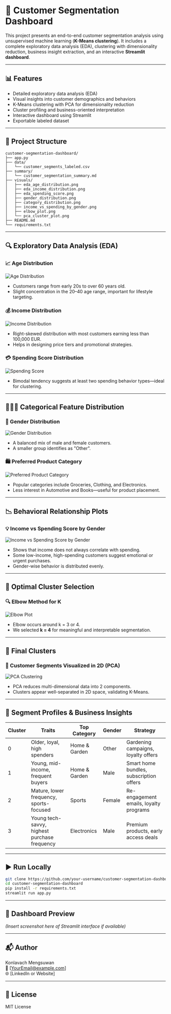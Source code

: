 # 🧠 Customer Segmentation Dashboard

This project presents an end-to-end customer segmentation analysis using unsupervised machine learning (**K-Means clustering**). It includes a complete exploratory data analysis (EDA), clustering with dimensionality reduction, business insight extraction, and an interactive **Streamlit dashboard**.

---

## 📊 Features

- Detailed exploratory data analysis (EDA)
- Visual insights into customer demographics and behaviors
- K-Means clustering with PCA for dimensionality reduction
- Cluster profiling and business-oriented interpretation
- Interactive dashboard using Streamlit
- Exportable labeled dataset

---

## 📁 Project Structure

```
customer-segmentation-dashboard/
├── app.py
├── data/
│   └── customer_segments_labeled.csv
├── summary/
│   └── customer_segmentation_summary.md
├── visuals/
│   ├── eda_age_distribution.png
│   ├── eda_income_distribution.png
│   ├── eda_spending_score.png
│   ├── gender_distribution.png
│   ├── category_distribution.png
│   ├── income_vs_spending_by_gender.png
│   ├── elbow_plot.png
│   └── pca_cluster_plot.png
├── README.md
└── requirements.txt
```

---

## 🔍 Exploratory Data Analysis (EDA)

### 📈 Age Distribution
![Age Distribution](visuals/eda_age_distribution.png)
- Customers range from early 20s to over 60 years old.
- Slight concentration in the 20–40 age range, important for lifestyle targeting.

### 💰 Income Distribution
![Income Distribution](visuals/eda_income_distribution.png)
- Right-skewed distribution with most customers earning less than 100,000 EUR.
- Helps in designing price tiers and promotional strategies.

### 💳 Spending Score Distribution
![Spending Score](visuals/eda_spending_score.png)
- Bimodal tendency suggests at least two spending behavior types—ideal for clustering.

---

## 🧑‍🤝‍🧑 Categorical Feature Distribution

### 👥 Gender Distribution
![Gender Distribution](visuals/gender_distribution.png)
- A balanced mix of male and female customers.
- A smaller group identifies as "Other".

### 🛍️ Preferred Product Category
![Preferred Product Category](visuals/category_distribution.png)
- Popular categories include Groceries, Clothing, and Electronics.
- Less interest in Automotive and Books—useful for product placement.

---

## 📉 Behavioral Relationship Plots

### 💡 Income vs Spending Score by Gender
![Income vs Spending Score by Gender](visuals/income_vs_spending_by_gender.png)
- Shows that income does not always correlate with spending.
- Some low-income, high-spending customers suggest emotional or urgent purchases.
- Gender-wise behavior is distributed evenly.

---

## 🔢 Optimal Cluster Selection

### 🔍 Elbow Method for K
![Elbow Plot](visuals/elbow_plot.png)
- Elbow occurs around k = 3 or 4.
- We selected **k = 4** for meaningful and interpretable segmentation.

---

## 🎯 Final Clusters

### 📌 Customer Segments Visualized in 2D (PCA)
![PCA Clustering](visuals/pca_cluster_plot.png)
- PCA reduces multi-dimensional data into 2 components.
- Clusters appear well-separated in 2D space, validating K-Means.

---

## 🧪 Segment Profiles & Business Insights

| Cluster | Traits                                     | Top Category      | Gender | Strategy                                    |
|---------|---------------------------------------------|-------------------|--------|---------------------------------------------|
| 0       | Older, loyal, high spenders                 | Home & Garden     | Other  | Gardening campaigns, loyalty offers         |
| 1       | Young, mid-income, frequent buyers          | Home & Garden     | Male   | Smart home bundles, subscription offers     |
| 2       | Mature, lower frequency, sports-focused     | Sports            | Female | Re-engagement emails, loyalty programs      |
| 3       | Young tech-savvy, highest purchase frequency| Electronics       | Male   | Premium products, early access deals        |

---

## ▶️ Run Locally

```bash
git clone https://github.com/your-username/customer-segmentation-dashboard.git
cd customer-segmentation-dashboard
pip install -r requirements.txt
streamlit run app.py
```

---

## 📸 Dashboard Preview

*(Insert screenshot here of Streamlit interface if available)*

---

## 📬 Author

Konlavach Mengsuwan  
📧 [YourEmail@example.com]  
🌐 [LinkedIn or Website]  

---

## 📝 License

MIT License
